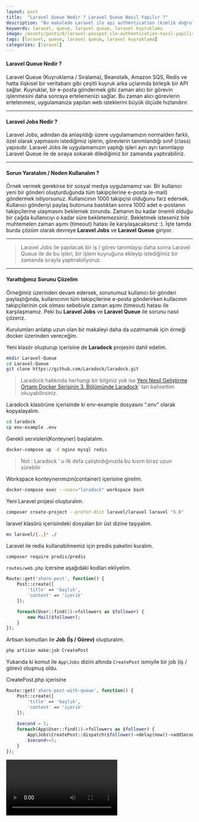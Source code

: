 ```yaml
---
layout: post
title:  "Laravel Queue Nedir ? Laravel Queue Nasıl Yapılır ?"
description: "Bu makalede Laravel ile api authentication (kimlik doğrulaması) nasıl yapılır ? Laravel Passport Nedir ? vb. sorulara cevap arıyacağız ve örnek bir uygulama geliştireceğiz."
keywords: laravel, queue, laravel queue, laravel kuyruklama
image: /assets/posts/8/laravel-passpot-ile-authentication-nasil-yapilir.jpg
tags: [laravel, queue, laravel queue, laravel kuyruklama]
categories: [laravel]
---
```


#### Laravel Queue Nedir ?
Laravel Queue (Kuyruklama / Sıralama), Beanstalk, Amazon SQS, Redis ve hatta ilişkisel bir veritabanı gibi çeşitli kuyruk arka uçlarında birleşik bir API sağlar. Kuyruklar, bir e-posta göndermek gibi zaman alıcı bir görevin işlenmesini daha sonraya ertelemenizi sağlar. Bu zaman alıcı görevlerin ertelenmesi, uygulamanıza yapılan web isteklerini büyük ölçüde hızlandırır.

---

#### Laravel Jobs Nedir ?
Laravel Jobs, adından da anlaşıldığı üzere uygulamamızın normalden farklı, özel olarak yapmasını istediğimiz işlerin, görevlerin tanımlandığı sınıf (class) yapısıdır. Laravel Jobs ile uygulamamızın yaptığı işleri ayrı ayrı tanımlayıp Laravel Queue ile de sıraya sokarak dilediğimiz bir zamanda yaptırabiliriz.

---

#### Sorun Yaratalım / Neden Kullanalım ?
Örnek vermek gerekirse bir sosyal medya uygulamamız var. Bir kullanıcı yeni bir gönderi oluşturduğunda tüm takipçilerine e-posta (e-mail) göndermek istiyorsunuz. Kullanıcının 1000 takipçisi olduğunu farz edersek. Kullanıcı gönderiyi paylaş butonuna bastıktan sonra 1000 adet e-postanın takipçilerine ulaşmasını beklemek zorunda. Zamanın bu kadar önemli olduğu bir çağda kullanıcıyı o kadar süre bekletemezsiniz. Bekletmek isteseniz bile muhtemelen zaman aşımı (timeout) hatası ile karşılaşacaksınız :). İşte tamda burda çözüm olarak devreye **Laravel Jobs** ve **Laravel Queue** giriyor. 

---

>Laravel Jobs ile yapılacak bir iş / görev tanımlayıp daha sonra Laravel Queue ile de bu işleri, bir işlem kuyruğuna ekleyip istediğimiz bir zamanda sırayla yaptırabiliyoruz.

---

#### Yarattığımız Sorunu Çözelim
Örneğimiz üzerinden devam edersek, sorunumuz kullanıcı bir gönderi paylaştığında, kullanıcının tüm takipçilerine e-posta gönderirken kullacının takipçilerinin çok olması sebebiyle zaman aşımı (timeout) hatası ile karşılaşmamız. Peki bu **Laravel Jobs** ve **Laravel Queue** ile sorunu nasıl çözeriz.


Kurulumları anlatıp uzun olan bir makaleyi daha da uzatmamak için örneği docker üzerinden vereceğim. 

Yeni klasör oluşturup içerisine de **Laradock** projesini dahil edelim.
```bash
mkdir Laravel-Queue
cd Laravel-Queue
git clone https://github.com/Laradock/laradock.git
```
>Laradock hakkında herhangi bir bilginiz yok ise [Yeni Nesil Geliştirme Ortamı Docker Serisinin 3. Bölümünde Laradock](yeni-nesil-gelistirme-ortami-bolum-3-laradock)' tan bahsettim okuyabilirsiniz. 

Laradock klasörüne içerisinde ki env-example dosyasını “.env” olarak kopyalayalım.
```bash
cd laradock
cp env-example .env
```
Gerekli servisleri(Konteyner) başlatalım.
```bash
docker-compose up -d nginx mysql redis
```
>Not : Laradock ‘ u ilk defa çalıştırdığınızda bu kısım biraz uzun sürebilir

Workspace konteynerımızın(container) içerisine girelim.
```bash
docker-compose exec --user="laradock" workspace bash
```

Yeni Laravel projesi oluşturalım.
```bash
composer create-project --prefer-dist laravel/laravel laravel "5.8"
```
laravel klasörü içerisindeki dosyaları bir üst dizine taşıyalım.
```bash
mv laravel/{.,}* ./
```

Laravel ile redis kullanabilmemiz için predis paketini kuralım.
```bash
composer require predis/predis
```

`routes/web.php` içersine aşağıdaki kodları ekliyelim.

```php
Route::get('share-post', function() {
    Post::create([
        'title' => 'başlık',
        'content' => 'içerik'
    ]);

    foreach(User::find(1)->followers as $follower) {
        new Mail($follower);
    }
});
```

Artisan komutları ile **Job (İş / Görev)** oluşturalım.
```bash
php artisan make:job CreatePost
```
Yukarıda ki komut ile  `App\Jobs` dizini altında  `CreatePost` ismiyile bir job (iş / görev) oluşmuş oldu.

CreatePost.php içerisine 


```php
Route::get('share-post-with-queue', function() {
    Post::create([
        'title' => 'başlık',
        'content' => 'içerik'
    ]);
    
    $second = 5;
    foreach(App\User::find(1)->followers as $follower) {
        App\Jobs\CreatePost::dispatch($follower)->delay(now()->addSeconds($second));
        $second+=5;
    }
});
```

<video autoplay loop>
  <source src="/assets/posts/9/laravel-queue-example.mp4" type="video/mp4" />
  Your browser does not support the video tag.
</video>

<!-- data-toggle="modal" data-target="#dynamic-modal" -->